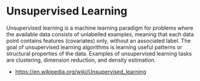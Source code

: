 # Unsupervised Learning

Unsupervised learning is a machine learning paradigm for problems where the available data consists of unlabelled examples, meaning that each data point contains features (covariates) only, without an associated label. The goal of unsupervised learning algorithms is learning useful patterns or structural properties of the data. Examples of unsupervised learning tasks are clustering, dimension reduction, and density estimation.

* <https://en.wikipedia.org/wiki/Unsupervised_learning>